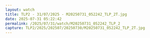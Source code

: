 ```yaml
---
layout: watch
title: TLP2 - 31/07/2025 - M20250731_052242_TLP_2T.jpg
date: 2025-07-31 05:22:42
permalink: /2025/07/31/watch/M20250731_052242_TLP_2
capture: TLP2/2025/202507/20250730/M20250731_052242_TLP_2T.jpg
---
```


